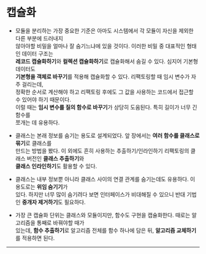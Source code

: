 # 캡슐화

- 모듈을 분리하는 가장 중요한 기준은 아마도 시스템에서 각 모듈이 자신을 제외한 다른 부분에 드러내지  
  않아야할 비밀을 얼마나 잘 숨기느냐에 있을 것이다. 이러한 비밀 중 대표적인 형태인 데이터 구조는  
  **레코드 캡슐화하기**와 **컬렉션 캡슐화하기**로 캡슐화해서 숨길 수 있다. 심지어 기본형 데이터도  
  **기본형을 객체로 바꾸기**를 적용해 캡슐화할 수 있다. 리팩토링할 때 임시 변수가 자주 걸리는데,  
  정확한 순서로 계산해야 하고 리팩토링 후에도 그 값을 사용하는 코드에서 접근할 수 있어야 하기 때문이다.  
  이럴 때는 **임시 변수를 질의 함수로 바꾸기**가 상당히 도움된다. 특히 길이가 너무 긴 함수를  
  쪼개는 데 유용하다.

- 클래스는 본래 정보를 숨기는 용도로 설계되었다. 앞 장에서는 **여러 함수를 클래스로 묶기**로 클래스를  
  만드는 방법을 봤다. 이 외에도 흔히 사용하는 추출하기/인라인하기 리팩토링의 클래스 버전인 **클래스 추출하기**와  
  **클래스 인라인하기**도 활용할 수 있다.

- 클래스는 내부 정보뿐 아니라 클래스 사이의 연결 관계를 숨기는데도 유용하다. 이 용도로는 **위임 숨기기**가  
  있다. 하지만 너무 많이 숨기려다 보면 인터페이스가 비대해질 수 있으니 반대 기법인 **중개자 제거하기**도 필요하다.

- 가장 큰 캡슐화 단위는 클래스와 모듈이지만, 함수도 구현을 캡슐화한다. 때로는 알고리즘을 통째로 바꿔야할 때가  
  있는데, **함수 추출하기**로 알고리즘 전체를 함수 하나에 담은 뒤, **알고리즘 교체하기**를 적용하면 된다.

<hr/>
